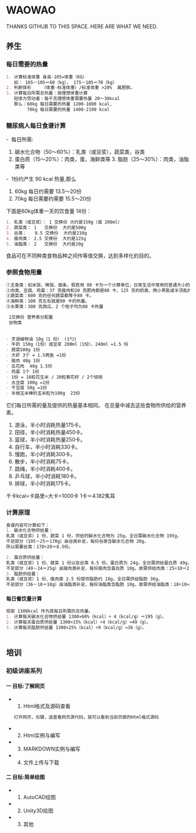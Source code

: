 # WAOWAO
THANKS GITHUB TO THIS SPACE. HERE ARE WHAT WE NEED. 

## 养生

### 每日需要的热量
```markdown
1. 计算标准体重 身高-105=体重（KG）
   如： 165－105＝60（kg）， 175－105＝70（kg）
2. 判断体形    （体重-标准体重）/标准体重 >20%  属肥胖。
3. 计算每日所需总热量：按理想体重计算
   轻体力劳动者：每千克理想体重需要热量 20～30kcal
   那么：60kg 每日需要的热量 1200-1800 kcal, 
        70kg 每日需要的热量 1400-2100 kcal
```

### 糖尿病人每日食谱计算
 -  每日所需:	
 1. 碳水化合物（50～60%）：乳类（或豆浆），蔬菜类，谷类
 2. 蛋白质（15～20%）：肉类，蛋，海鲜类等
 3. 脂肪（25～30%）：肉类，油脂类等
 
 -  1份约产生 90 kcal 热量,那么
 1. 60kg 每日约需要     13.5～20份
 2. 70kg 每日需要约需要 15.5～20份
 
下面是60kg体重一天的饮食量 14份：
```markdown
1. 乳类（或豆浆）： 1 交换份 大约是150g（或 200ml）
2. 蔬菜类： 1   交换份  大约是500g
3. 谷类：   8.5 交换份  大约是210g
4. 瘦肉类： 2.5 交换份  大约是125g
5. 油脂类： 2   交换份  大约是20g
```
 食品可在不同种类食物品种之间作等值交换，达到多样化的目的。 


### 参照食物用量
```markdown
①主食类：如米饭、稀饭、面条，假若用 80 卡为一个计算单位，日常生活中常用的普通大小的碗装1/4 碗饭、半碗稀饭或半碗面条的热量就相当于80 卡。
②肉类、豆腐、鸡蛋：37 克瘦肉和20 克肥肉都是80 卡。125 克的奶类、两小茶匙或半汤匙的油脂都是80 卡。值得注意的是，1 个煮鸡蛋的热量是80 卡，但1 个煎荷包蛋的热量却是120卡。
③蔬菜类：600 克的任何蔬菜都等于80 卡。
④海鲜类：100 克左右就是80 卡的热量。
⑤水果类：300 克西瓜、2 个桔子均为80 卡热量
```

```markdown
 1交换份 营养素分配量 
 谷物类
 
 
- 烹调植物油 10g（1 份） (1勺)
- 牛奶 150g（1份）或豆浆 200ml（1份），240ml =1.5 份
- 蔬菜500g 1份
- 大虾 3个 = 1.5两鱼 =1份
- 瘦肉 40g 1份 
- 五花肉  40g 1.5份 
- 鸡蛋 1个 1份
- 1份 = 18粒花生米 / 20粒葵花籽 / 2个核桃
- 水豆腐 100g =1份
- 干豆腐 50g =1份
- 半根玉米棒的玉米粒为100g  23份
```
它们每日所需的量及提供的热量基本相同。
在总量中减去这些食物所供给的营养素。

1. 游泳，半小时消耗热量175卡。
2. 田径，半小时消耗热量450卡。
3. 篮球，半小时消耗热量250卡。
4. 自行车，半小时消耗330卡。
5. 慢跑，半小时消耗300卡。
6. 散步，半小时消耗75卡。
7. 跳绳，半小时消耗400卡。
8. 乒乓球，半小时消耗180卡。
9. 排球，半小时消耗175卡。

千卡kcal=卡路里=大卡=1000卡
1卡＝4.182焦耳


### 计算原理
```markdown
食谱内容可计算如下：
1. 碳水化合物供给量：
乳类（或豆浆）1 份、蔬菜 1 份，供给的碳水化合物为 25g，全日需碳水化合物 195g，
不足部分（195－25＝170g）由谷类补足，每份谷类含碳水化合物 20g，
所以需要谷类：170÷20＝8.5份。

2. 蛋白质供给量：
乳类（或豆浆）1 份、蔬菜 1 份以及谷类 8.5 份，蛋白质为 24g，全日需供给蛋白质 49g，
不足部分（49－24＝25g）由瘦肉类补足，每份瘦肉含蛋白质 10g，故需供给肉类：25÷10＝2.5份。
3. 脂肪供给量：
乳类（或豆浆）1 份、瘦肉类 2.5 份提供脂肪约 18g，全日需供给脂肪 36g，
不足部分（36－18＝18g）由油脂类补足，每份油脂类含脂肪 10g，故需供给油脂类：18÷10≈2 份。
```

#### 每日餐饮量计算
```markdown
现取 1300kcal 作为其每日所需的总热量。
1. 计算每天碳水化合物供给量 1300×60%（kcal）÷ 4（kcal/g）＝195（g）。 
2. 计算每天蛋白质供给量 1300×15%（kcal）÷4（kcal/g）≈49（g）。
3. 计算每天脂肪供给量 1300×25%（kcal）÷9（kcal/g）≈36（g）。
   
```

## 培训

### 初级讲座系列

#### 一 目标:了解网页
- 1. Html格式及源码查看
```MARKDOWN
   打开网页，右键，选查看网页源代码，就可以看到当前页面的Html格式源码
```
- 2. Html实例与编写

- 3. MARKDOWN实例与编写

- 4. 文件上传与下载

#### 二 目标:简单绘图
- 1. AutoCAD绘图
- 2. Unity3D绘图
- 3. 其他


